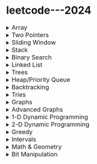 # leetcode---2024

<details>
<summary><span style="font-size:1.17em">Array</span></summary>

##### 1. [0001 - Two Sum](https://github.com/Pushpakumar02/leetcode/tree/main/0001-two-sum)
##### 2. [0011 - Container With Most Water](https://github.com/Pushpakumar02/leetcode/tree/main/0011-container-with-most-water)
##### 3. [0014 - Longest Common Prefix](https://github.com/Pushpakumar02/leetcode/tree/main/0014-longest-common-prefix)
##### 4. [0026 - Remove Duplicates from Sorted Array](https://github.com/Pushpakumar02/leetcode/tree/main/0026-remove-duplicates-from-sorted-array)
##### 5. [0027 - Remove Element](https://github.com/Pushpakumar02/leetcode/tree/main/0027-remove-element)
##### 6. [0036 - Valid Sudoku](https://github.com/Pushpakumar02/leetcode/tree/main/0036-valid-sudoku)
##### 7. [0049 - Group Anagrams](https://github.com/Pushpakumar02/leetcode/tree/main/0049-group-anagrams)
##### 8. [0088 - Merge Sorted Array](https://github.com/Pushpakumar02/leetcode/tree/main/0088-merge-sorted-array)
##### 9. [0118 - Pascal's Triangle](https://github.com/Pushpakumar02/leetcode/tree/main/0118-pascals-triangle)
##### 10. [0128 - Longest Consecutive Sequence](https://github.com/Pushpakumar02/leetcode/tree/main/0128-longest-consecutive-sequence)
##### 11. [0169 - Majority Element](https://github.com/Pushpakumar02/leetcode/tree/main/0169-majority-element)
##### 12. [0217 - Contains Duplicate](https://github.com/Pushpakumar02/leetcode/tree/main/0217-contains-duplicate)
##### 13. [0238 - Product of Array Except Self](https://github.com/Pushpakumar02/leetcode/tree/main/0238-product-of-array-except-self)
##### 14. [0271 - Encode and Decode Strings](https://github.com/Pushpakumar02/leetcode/tree/main/0271-encode-and-decode-strings)
##### 15. [0347 - Top K Frequent Elements](https://github.com/Pushpakumar02/leetcode/tree/main/0347-top-k-frequent-elements)
##### 16. [0496 - Next Greater Element I](https://github.com/Pushpakumar02/leetcode/tree/main/0496-next-greater-element-i)
##### 17. [0605 - Can Place Flowers](https://github.com/Pushpakumar02/leetcode/tree/main/0605-can-place-flowers)
##### 18. [0682 - Baseball Game](https://github.com/Pushpakumar02/leetcode/tree/main/0682-baseball-game)
##### 19. [0724 - Find Pivot Index](https://github.com/Pushpakumar02/leetcode/tree/main/0724-find-pivot-index)
##### 20. [0929 - Unique Email Addresses](https://github.com/Pushpakumar02/leetcode/tree/main/0929-unique-email-addresses)
##### 21. [1299 - Replace Elements with Greatest Element on Right Side](https://github.com/Pushpakumar02/leetcode/tree/main/1299-replace-elements-with-greatest-element-on-right-side)
##### 22. [1929 - Concatenation of Array](https://github.com/Pushpakumar02/leetcode/tree/main/1929-concatenation-of-array)

</details>

<details>
<summary><span style="font-size:1.17em">Two Pointers</span></summary>

##### 1. [0011 - Container with Most Water](https://github.com/Pushpakumar02/leetcode/tree/main/0011-container-with-most-water)
##### 2. [0015 - 3Sum](https://github.com/Pushpakumar02/leetcode/tree/main/0015-3sum)
##### 3. [0026 - Remove Duplicates from Sorted Array](https://github.com/Pushpakumar02/leetcode/tree/main/0026-remove-duplicates-from-sorted-array)
##### 4. [0027 - Remove Element](https://github.com/Pushpakumar02/leetcode/tree/main/0027-remove-element)
##### 5. [0042 - Trapping Rain Water](https://github.com/Pushpakumar02/leetcode/tree/main/0042-trapping-rain-water)
##### 6. [0125 - Valid Palindrome](https://github.com/Pushpakumar02/leetcode/tree/main/0125-valid-palindrome)
##### 7. [0167 - Two Sum II - Input Array is Sorted](https://github.com/Pushpakumar02/leetcode/tree/main/0167-two-sum-ii-input-array-is-sorted)
##### 8. [0283 - Move Zeroes](https://github.com/Pushpakumar02/leetcode/tree/main/0283-move-zeroes)
##### 9. [0344 - Reverse String](https://github.com/Pushpakumar02/leetcode/tree/main/0344-reverse-string)
##### 10. [0392 - Is Subsequence](https://github.com/Pushpakumar02/leetcode/tree/main/0392-is-subsequence)
##### 11. [0680 - Valid Palindrome II](https://github.com/Pushpakumar02/leetcode/tree/main/0680-valid-palindrome-ii)
##### 12. [1768 - Merge Strings Alternately](https://github.com/Pushpakumar02/leetcode/tree/main/1768-merge-strings-alternately)

</details>

<details>
<summary><span style="font-size:1.17em">Sliding Window</span></summary>

##### 1. [0003 - Longest Substring Without Repeating Characters](https://github.com/Pushpakumar02/leetcode/tree/main/0003-longest-substring-without-repeating-characters)
##### 2. [0121 - Best Time to Buy and Sell Stock](https://github.com/Pushpakumar02/leetcode/tree/main/0121-best-time-to-buy-and-sell-stock)
##### 3. [0424 - Longest Repeating Character Replacement](https://github.com/Pushpakumar02/leetcode/tree/main/0424-longest-repeating-character-replacement)

</details>

<details>
<summary><span style="font-size:1.17em">Stack</span></summary>

##### 1. [0020 - Valid Parentheses](https://github.com/Pushpakumar02/leetcode/tree/main/0020-valid-parentheses)
##### 2. [0022 - Generate Parentheses](https://github.com/Pushpakumar02/leetcode/tree/main/0022-generate-parentheses)
##### 3. [0084 - Largest Rectangle in Histogram](https://github.com/Pushpakumar02/leetcode/tree/main/0084-largest-rectangle-in-histogram)
##### 4. [0150 - Evaluate Reverse Polish Notation](https://github.com/Pushpakumar02/leetcode/tree/main/0150-evaluate-reverse-polish-notation)
##### 5. [0155 - Min Stack](https://github.com/Pushpakumar02/leetcode/tree/main/0155-min-stack)
##### 6. [0225 - Implement Stack using Queues](https://github.com/Pushpakumar02/leetcode/tree/main/0225-implement-stack-using-queues)
##### 7. [0682 - Baseball Game](https://github.com/Pushpakumar02/leetcode/tree/main/0682-baseball-game)
##### 8. [0739 - Daily Temperatures](https://github.com/Pushpakumar02/leetcode/tree/main/0739-daily-temperatures)
##### 9. [0853 - Car Fleet](https://github.com/Pushpakumar02/leetcode/tree/main/0853-car-fleet)

</details>

<details>
<summary><span style="font-size:1.17em">Binary Search</span></summary>

#### 1.  [0704 - Binary Search](https://github.com/Pushpakumar02/leetcode/tree/main/0704-binary-search)
#### 2.  [0074-search-a-2d-matrix](https://github.com/Pushpakumar02/leetcode/tree/main/0074-search-a-2d-matrix)


</details>

<details>
<summary><span style="font-size:1.17em">Linked List</span></summary>

##### 1. [0206 - Reverse Linked List](https://github.com/Pushpakumar02/leetcode/tree/main/0206-reverse-linked-list)

</details>

<details>
<summary><span style="font-size:1.17em">Trees</span></summary>

<!-- Add problems related to Trees here -->

</details>

<details>
<summary><span style="font-size:1.17em">Heap/Priority Queue</span></summary>

<!-- Add problems related to Heap/Priority Queue here -->

</details>

<details>
<summary><span style="font-size:1.17em">Backtracking</span></summary>

<!-- Add problems related to Backtracking here -->

</details>

<details>
<summary><span style="font-size:1.17em">Tries</span></summary>

<!-- Add problems related to Tries here -->

</details>

<details>
<summary><span style="font-size:1.17em">Graphs</span></summary>

<!-- Add problems related to Graphs here -->

</details>

<details>
<summary><span style="font-size:1.17em">Advanced Graphs</span></summary>

<!-- Add problems related to Advanced Graphs here -->

</details>

<details>
<summary><span style="font-size:1.17em">1-D Dynamic Programming</span></summary>

<!-- Add problems related to 1-D Dynamic Programming here -->

</details>

<details>
<summary><span style="font-size:1.17em">2-D Dynamic Programming</span></summary>

<!-- Add problems related to 2-D Dynamic Programming here -->

</details>

<details>
<summary><span style="font-size:1.17em">Greedy</span></summary>

<!-- Add problems related to Greedy here -->

</details>

<details>
<summary><span style="font-size:1.17em">Intervals</span></summary>

<!-- Add problems related to Intervals here -->

</details>

<details>
<summary><span style="font-size:1.17em">Math & Geometry</span></summary>

<!-- Add problems related to Math & Geometry here -->

</details>

<details>
<summary><span style="font-size:1.17em">Bit Manipulation</span></summary>

<!-- Add problems related to Bit Manipulation here -->

</details>


